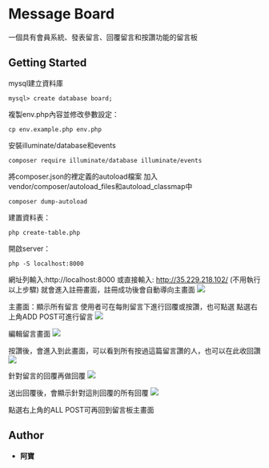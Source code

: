 # Message Board
一個具有會員系統、發表留言、回覆留言和按讚功能的留言板
## Getting Started
mysql建立資料庫
```
mysql> create database board;
```

複製env.php內容並修改參數設定：
```
cp env.example.php env.php
```

安裝illuminate/database和events
```
composer require illuminate/database illuminate/events
```
將composer.json的裡定義的autoload檔案
加入vendor/composer/autoload_files和autoload_classmap中
```
composer dump-autoload
```

建置資料表：
```
php create-table.php
```
開啟server：
```
php -S localhost:8000
```
網址列輸入:http://localhost:8000
或直接輸入: http://35.229.218.102/ (不用執行以上步驟)
就會進入註冊畫面，註冊成功後會自動導向主畫面
![](https://i.imgur.com/ZcIriUA.png)

主畫面：顯示所有留言
使用者可在每則留言下進行回覆或按讚，也可點選
點選右上角ADD POST可進行留言
![](https://i.imgur.com/ZRizkyl.png)


編輯留言畫面
![](https://i.imgur.com/oQ0i7Jp.png)

按讚後，會進入到此畫面，可以看到所有按過這篇留言讚的人，也可以在此收回讚
![](https://i.imgur.com/KUDk1ZR.png)


針對留言的回覆再做回覆
![](https://i.imgur.com/e459rLg.png)

送出回覆後，會顯示針對這則回覆的所有回覆
![](https://i.imgur.com/NnX4kfK.png)

點選右上角的ALL POST可再回到留言板主畫面

## Author

* **阿寶** 